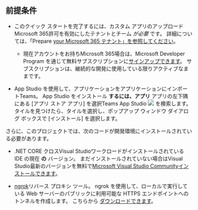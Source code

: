 ## <a name="prerequisites"></a>前提条件

- このクイック スタートを完了するには、カスタム アプリのアップロードMicrosoft 365許可を有効にしたテナントとチーム *が必要* です。 詳細については、「Prepare [your Microsoft 365 テナント」を参照してください](~/concepts/build-and-test/prepare-your-o365-tenant.md)。
  - 現在アカウントをお持ちMicrosoft 365場合は、Microsoft Developer Program を通じて無料サブスクリプションに[サインアップできます](https://developer.microsoft.com/en-us/microsoft-365/dev-program)。 サブスクリプションは、継続的な開発に使用している限りアクティブなままです。

- App Studio を使用して、アプリケーションをアプリケーションにインポートTeams。 App Studio をインストール **するには、アプリ** アプリの左下隅にある [アプリ ストア アプリ] を選択Teams App Studio ![ ](~/assets/images/tab-images/storeApp.png) を検索します。 タイルを見つけたら、タイルを選択し、ポップアップ ウィンドウ ダイアログ ボックスで [インストール] を選択します。

さらに、このプロジェクトでは、次のコードが開発環境にインストールされている必要があります。

- .NET CORE クロスVisual Studioワークロードがインストールされている IDE の現在 **の** バージョン。 まだインストールされていない場合はVisual Studio最新のバージョンを無料で[Microsoft Visual Studio Communityインストールできます](https://visualstudio.microsoft.com/downloads)。

- [ngrok](https://ngrok.com)リバース プロキシ ツール。 ngrok を使用して、ローカルで実行している Web サーバーのパブリックに利用可能な HTTPS エンドポイントへのトンネルを作成します。 こちらから [ダウンロードできます](https://ngrok.com/download)。
